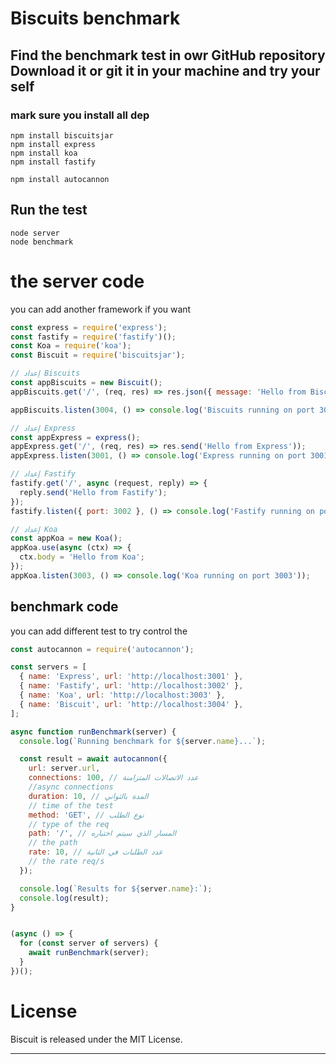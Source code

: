 # Biscuits benchmark
## Find the benchmark test in owr GitHub repository Download it or git it in your machine and try your self
### mark sure you install all dep
```
npm install biscuitsjar
npm install express 
npm install koa
npm install fastify

npm install autocannon
```
## Run the test
```
node server
node benchmark
```
# the server code 
you can add another framework if you want 
```javascript
const express = require('express');
const fastify = require('fastify')();
const Koa = require('koa');
const Biscuit = require('biscuitsjar');

// إعداد Biscuits
const appBiscuits = new Biscuit();
appBiscuits.get('/', (req, res) => res.json({ message: 'Hello from Biscuits' }));

appBiscuits.listen(3004, () => console.log('Biscuits running on port 3004'));

// إعداد Express
const appExpress = express();
appExpress.get('/', (req, res) => res.send('Hello from Express'));
appExpress.listen(3001, () => console.log('Express running on port 3001'));

// إعداد Fastify
fastify.get('/', async (request, reply) => {
  reply.send('Hello from Fastify');
});
fastify.listen({ port: 3002 }, () => console.log('Fastify running on port 3002'));

// إعداد Koa
const appKoa = new Koa();
appKoa.use(async (ctx) => {
  ctx.body = 'Hello from Koa';
});
appKoa.listen(3003, () => console.log('Koa running on port 3003'));
```
## benchmark code
you can add different test to try 
control the
```javascript
const autocannon = require('autocannon');

const servers = [
  { name: 'Express', url: 'http://localhost:3001' },
  { name: 'Fastify', url: 'http://localhost:3002' },
  { name: 'Koa', url: 'http://localhost:3003' },
  { name: 'Biscuit', url: 'http://localhost:3004' },
];

async function runBenchmark(server) {
  console.log(`Running benchmark for ${server.name}...`);

  const result = await autocannon({
    url: server.url,
    connections: 100, // عدد الاتصالات المتزامنة
    //async connections 
    duration: 10, // المدة بالثواني
    // time of the test
    method: 'GET', // نوع الطلب
    // type of the req 
    path: '/', // المسار الذي سيتم اختباره
    // the path 
    rate: 10, // عدد الطلبات في الثانية
    // the rate req/s
  });

  console.log(`Results for ${server.name}:`);
  console.log(result);
}


(async () => {
  for (const server of servers) {
    await runBenchmark(server);
  }
})();

```
# License

Biscuit is released under the MIT License.



---
